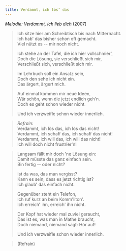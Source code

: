 ```yaml
---
title: Verdammt, ich lös’ das
---
```


*Melodie: Verdammt, ich lieb dich* (2007)

> Ich sitze hier am Schreibtisch bis nach Mitternacht.\
> Ich hab' das bisher schon oft gemacht.\
> Viel nützt es -- mir noch nicht.
>
> Ich stehe an der Tafel, die ich hier vollschmier',\
> Doch die Lösung, sie verschließt sich mir,\
> Verschließt sich, verschließt sich mir.
>
> Im Lehrbuch soll ein Ansatz sein,\
> Doch den sehe ich nicht ein.\
> Das ärgert, ärgert mich.
>
> Auf einmal kommen mir neue Ideen,\
> Wär schön, wenn die jetzt endlich geh'n.\
> Doch es geht schon wieder nicht.
>
> Und ich verzweifle schon wieder innerlich.

> *Refrain:*\
> Verdammt, ich lös das, ich lös das nicht!\
> Verdammt, ich schaff das, ich schaff das nicht!\
> Verdammt, ich will das, ich will das nicht!\
> Ich will doch nicht frustrier'n!

> Langsam fällt mir doch 'ne Lösung ein:\
> Damit müsste das ganz einfach sein.\
> Bin fertig -- oder nicht?
>
> Ist da was, das man vergisst?\
> Kann es sein, dass es jetzt richtig ist?\
> Ich glaub' das einfach nicht.
>
> Gegenüber steht ein Telefon,\
> Ich ruf kurz an beim Komm'liton'.\
> Ich erreich' ihn, erreich' ihn nicht.
>
> Der Kopf hat wieder mal zuviel geraucht,\
> Das ist es, was man in Mathe braucht,\
> Doch niemand, niemand sagt: Hör auf!
>
> Und ich verzweifle schon wieder innerlich.

> (Refrain)
